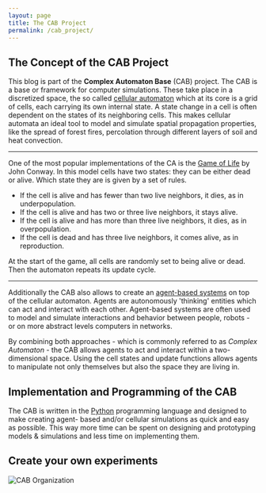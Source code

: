 ```yaml
---
layout: page
title: The CAB Project
permalink: /cab_project/
---
```


## The Concept of the CAB Project

This blog is part of the __Complex Automaton Base__ (CAB) project. The CAB is a base or framework for computer
simulations. These take place in a discretized space, the so called
[cellular automaton](https://en.wikipedia.org/wiki/Cellular_automaton) which at its core is a grid of cells, each
carrying its own internal state. A state change in a cell is often dependent on the states of its neighboring cells.
This makes cellular automata an ideal tool to model and simulate spatial propagation properties, like the spread of
forest fires, percolation through different layers of soil and heat convection.

---

One of the most popular implementations of the CA is the
[Game of Life](https://en.wikipedia.org/wiki/Conway%27s_Game_of_Life) by John Conway. In this model cells have two
states: they can be either dead or alive. Which state they are is given by a set of rules.

* If the cell is alive and has fewer than two live neighbors, it dies, as in underpopulation.
* If the cell is alive and has two or three live neighbors, it stays alive.
* If the cell is alive and has more than three live neighbors, it dies, as in overpopulation.
* If the cell is dead and has three live neighbors, it comes alive, as in reproduction.

At the start of the game, all cells are randomly set to being alive or dead. Then the automaton repeats its update
cycle.

---

Additionally the CAB also allows to
create an [agent-based systems](https://en.wikipedia.org/wiki/Agent-based_model) on top of the cellular automaton.
Agents are autonomously 'thinking' entities which can act and interact with each other. Agent-based systems are often
used to model and simulate interactions and behavior between people, robots - or on more abstract levels computers in
networks.

By combining both approaches - which is commonly referred to as _Complex Automaton_ - the CAB allows agents to act and
interact within a two-dimensional space. Using the cell states and update functions allows agents to manipulate not
only themselves but also the space they are living in.

## Implementation and Programming of the CAB

The CAB is written in the [Python](https://www.python.org/) programming language and designed to make creating agent-
based and/or cellular simulations as quick and easy as possible. This way more time can be spent on designing and
prototyping models & simulations and less time on implementing them.

## Create your own experiments

![CAB Organization]({{base}}/img/cab_organization_1.png "CAB architecture overview")
